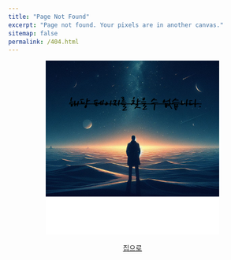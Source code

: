 ```yaml
---
title: "Page Not Found"
excerpt: "Page not found. Your pixels are in another canvas."
sitemap: false
permalink: /404.html
---
```



<p align="center">
  <img src="https://github.com/jinkyeom/jinkyeom.github.io/blob/master/assets/images/404-에러.png?raw=true" width="70%">
</p>
<center><a href="https://jinkyeom.github.io" class="btn btn--success">집으로</a>